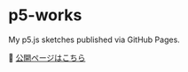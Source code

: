 # p5-works

My p5.js sketches published via GitHub Pages.

🔗 [公開ページはこちら](https://utakik.github.io/p5-works/)
